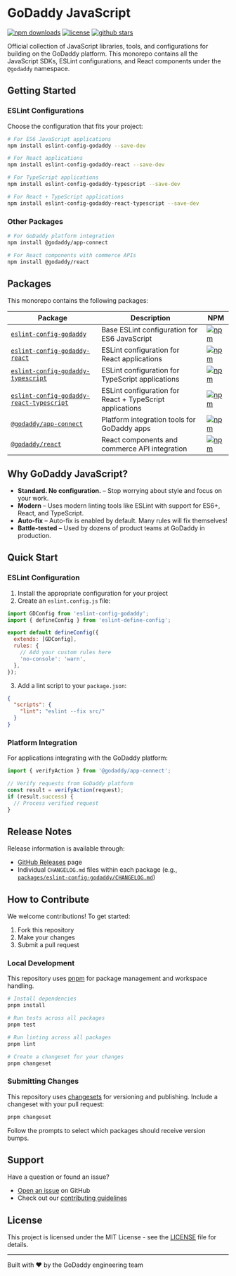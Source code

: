 # GoDaddy JavaScript

[![npm downloads](https://img.shields.io/npm/dm/eslint-config-godaddy.svg)](https://www.npmjs.com/package/eslint-config-godaddy)
[![license](https://img.shields.io/npm/l/eslint-config-godaddy.svg)](https://github.com/godaddy/javascript/blob/main/LICENSE)
[![github stars](https://img.shields.io/github/stars/godaddy/javascript.svg?style=social&label=Star)](https://github.com/godaddy/javascript)

Official collection of JavaScript libraries, tools, and configurations for building on the GoDaddy platform. This monorepo contains all the JavaScript SDKs, ESLint configurations, and React components under the `@godaddy` namespace.

## Getting Started

### ESLint Configurations

Choose the configuration that fits your project:

```bash
# For ES6 JavaScript applications
npm install eslint-config-godaddy --save-dev

# For React applications
npm install eslint-config-godaddy-react --save-dev

# For TypeScript applications
npm install eslint-config-godaddy-typescript --save-dev

# For React + TypeScript applications
npm install eslint-config-godaddy-react-typescript --save-dev
```

### Other Packages

```bash
# For GoDaddy platform integration
npm install @godaddy/app-connect

# For React components with commerce APIs
npm install @godaddy/react
```

## Packages

This monorepo contains the following packages:

| Package | Description | NPM |
|---------|-------------|-----|
| [`eslint-config-godaddy`](/packages/eslint-config-godaddy) | Base ESLint configuration for ES6 JavaScript | [![npm](https://img.shields.io/npm/v/eslint-config-godaddy.svg)](https://www.npmjs.com/package/eslint-config-godaddy) |
| [`eslint-config-godaddy-react`](/packages/eslint-config-godaddy-react) | ESLint configuration for React applications | [![npm](https://img.shields.io/npm/v/eslint-config-godaddy-react.svg)](https://www.npmjs.com/package/eslint-config-godaddy-react) |
| [`eslint-config-godaddy-typescript`](/packages/eslint-config-godaddy-typescript) | ESLint configuration for TypeScript applications | [![npm](https://img.shields.io/npm/v/eslint-config-godaddy-typescript.svg)](https://www.npmjs.com/package/eslint-config-godaddy-typescript) |
| [`eslint-config-godaddy-react-typescript`](/packages/eslint-config-godaddy-react-typescript) | ESLint configuration for React + TypeScript applications | [![npm](https://img.shields.io/npm/v/eslint-config-godaddy-react-typescript.svg)](https://www.npmjs.com/package/eslint-config-godaddy-react-typescript) |
| [`@godaddy/app-connect`](/packages/app-connect) | Platform integration tools for GoDaddy apps | [![npm](https://img.shields.io/npm/v/@godaddy/app-connect.svg)](https://www.npmjs.com/package/@godaddy/app-connect) |
| [`@godaddy/react`](/packages/react) | React components and commerce API integration | [![npm](https://img.shields.io/npm/v/@godaddy/react.svg)](https://www.npmjs.com/package/@godaddy/react) |

## Why GoDaddy JavaScript?

- **Standard. No configuration.** – Stop worrying about style and focus on your work.
- **Modern** – Uses modern linting tools like ESLint with support for ES6+, React, and TypeScript.
- **Auto-fix** – Auto-fix is enabled by default. Many rules will fix themselves!
- **Battle-tested** – Used by dozens of product teams at GoDaddy in production.

## Quick Start

### ESLint Configuration

1. Install the appropriate configuration for your project
2. Create an `eslint.config.js` file:

```js
import GDConfig from 'eslint-config-godaddy';
import { defineConfig } from 'eslint-define-config';

export default defineConfig({
  extends: [GDConfig],
  rules: {
    // Add your custom rules here
    'no-console': 'warn',
  },
});
```

3. Add a lint script to your `package.json`:

```json
{
  "scripts": {
    "lint": "eslint --fix src/"
  }
}
```

### Platform Integration

For applications integrating with the GoDaddy platform:

```typescript
import { verifyAction } from '@godaddy/app-connect';

// Verify requests from GoDaddy platform
const result = verifyAction(request);
if (result.success) {
  // Process verified request
}
```

## Release Notes

Release information is available through:
- [GitHub Releases](https://github.com/godaddy/javascript/releases) page
- Individual `CHANGELOG.md` files within each package (e.g., [`packages/eslint-config-godaddy/CHANGELOG.md`](/packages/eslint-config-godaddy/CHANGELOG.md))

## How to Contribute

We welcome contributions! To get started:

1. Fork this repository
2. Make your changes
3. Submit a pull request

### Local Development

This repository uses [pnpm](https://pnpm.io/) for package management and workspace handling.

```bash
# Install dependencies
pnpm install

# Run tests across all packages
pnpm test

# Run linting across all packages
pnpm lint

# Create a changeset for your changes
pnpm changeset
```

### Submitting Changes

This repository uses [changesets](https://github.com/changesets/changesets) for versioning and publishing. Include a changeset with your pull request:

```bash
pnpm changeset
```

Follow the prompts to select which packages should receive version bumps.

## Support

Have a question or found an issue?

- [Open an issue](https://github.com/godaddy/javascript/issues/new) on GitHub
- Check out our [contributing guidelines](CONTRIBUTING.md)

## License

This project is licensed under the MIT License - see the [LICENSE](LICENSE) file for details.

---

Built with ❤️ by the GoDaddy engineering team
